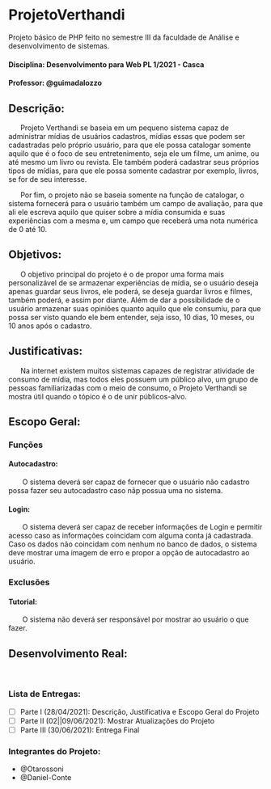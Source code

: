 # ProjetoVerthandi
Projeto básico de PHP feito no semestre III da faculdade de Análise e desenvolvimento de sistemas.

#### Disciplina: Desenvolvimento para Web PL 1/2021 - Casca
#### Professor: @guimadalozzo

## Descrição:

&nbsp;&nbsp;&nbsp;&nbsp;&nbsp;&nbsp;Projeto Verthandi se baseia em um pequeno sistema capaz de administrar mídias de usuários cadastros, mídias essas que podem ser cadastradas pelo próprio usuário, para que ele possa catalogar somente aquilo que é o foco de seu entretenimento, seja ele um filme, um anime, ou até mesmo um livro ou revista. Ele também poderá cadastrar seus próprios tipos de mídias, para que ele possa somente cadastrar por exemplo, livros, se for de seu interesse.

&nbsp;&nbsp;&nbsp;&nbsp;&nbsp;&nbsp;Por fim, o projeto não se baseia somente na função de catalogar, o sistema fornecerá para o usuário também um campo de avaliação, para que ali ele escreva aquilo que quiser sobre a mídia consumida e suas experiências com a mesma e, um campo que receberá uma nota numérica de 0 até 10.


## Objetivos:

&nbsp;&nbsp;&nbsp;&nbsp;&nbsp;&nbsp;O objetivo principal do projeto é o de propor uma forma mais personalizável de se armazenar experiências de mídia, se o usuário deseja apenas guardar seus livros, ele poderá, se deseja guardar livros e filmes, também poderá, e assim por diante. Além de dar a possibilidade de o usuário armazenar suas opiniões quanto aquilo que ele consumiu, para que possa ser visto quando ele bem entender, seja isso, 10 dias, 10 meses, ou 10 anos após o cadastro. 


## Justificativas:

&nbsp;&nbsp;&nbsp;&nbsp;&nbsp;&nbsp;Na internet existem muitos sistemas capazes de registrar atividade de consumo de mídia, mas todos eles possuem um público alvo, um grupo de pessoas familiarizadas com o meio de consumo, o Projeto Verthandi se mostra útil quando o tópico é o de unir públicos-alvo.


## Escopo Geral:

### Funções
#### Autocadastro:
&nbsp;&nbsp;&nbsp;&nbsp;&nbsp;&nbsp; O sistema deverá ser capaz de fornecer que o usuário não cadastro possa fazer seu autocadastro caso nãp possua uma no sistema.

#### Login:
&nbsp;&nbsp;&nbsp;&nbsp;&nbsp;&nbsp; O sistema deverá ser capaz de receber informações de Login e permitir acesso caso as informações coincidam com alguma conta já cadastrada. Caso os dados não coincidam com nenhum no banco de dados, o sistema deve mostrar uma imagem de erro e propor a opção de autocadastro ao usuário.

### Exclusões 
#### Tutorial:
&nbsp;&nbsp;&nbsp;&nbsp;&nbsp;&nbsp; O sistema não deverá ser responsável por mostrar ao usuário o que fazer.


## Desenvolvimento Real:

&nbsp;&nbsp;&nbsp;&nbsp;&nbsp;&nbsp;


### Lista de Entregas:
- [ ] Parte I (28/04/2021): Descrição, Justificativa e Escopo Geral do Projeto
- [ ] Parte II (02||09/06/2021): Mostrar Atualizações do Projeto
- [ ] Parte III (30/06/2021): Entrega Final

### Integrantes do Projeto:
- @Otarossoni
- @Daniel-Conte